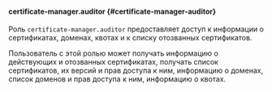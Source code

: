 #### certificate-manager.auditor {#certificate-manager-auditor}

Роль `certificate-manager.auditor` предоставляет доступ к информации о сертификатах, доменах, квотах и к списку отозванных сертификатов.

Пользователь с этой ролью может получать информацию о действующих и отозванных сертификатах, получать список сертификатов, их версий и прав доступа к ним, информацию о доменах, список доменов и прав доступа к ним, информацию о квотах.